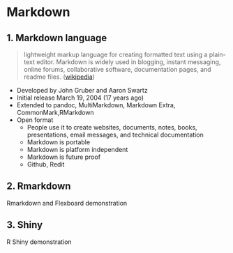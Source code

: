 # Markdown
## 1. Markdown language
> lightweight markup language for creating formatted text using a plain-text editor. Markdown is widely used in blogging, instant messaging, online forums, collaborative software, documentation pages, and readme files. ([wikipedia](https://en.wikipedia.org/wiki/Markdown))

- Developed by	John Gruber and Aaron Swartz
- Initial release	March 19, 2004 (17 years ago)
- Extended to	pandoc, MultiMarkdown, Markdown Extra, CommonMark,RMarkdown
- Open format
    -   People use it to create websites, documents, notes, books, presentations, email messages, and technical documentation
    - Markdown is portable
    - Markdown is platform independent
    - Markdown is future proof
    - Github, Redit 

## 2. Rmarkdown
Rmarkdown and Flexboard demonstration

## 3. Shiny
R Shiny demonstration
